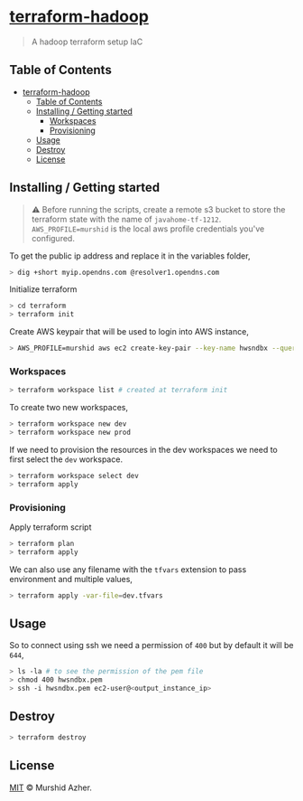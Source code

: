 # [terraform-hadoop](https://github.com/murshidazher/terraform-hadoop)

> A hadoop terraform setup IaC

## Table of Contents

- [terraform-hadoop](#terraform-hadoop)
  - [Table of Contents](#table-of-contents)
  - [Installing / Getting started](#installing--getting-started)
    - [Workspaces](#workspaces)
    - [Provisioning](#provisioning)
  - [Usage](#usage)
  - [Destroy](#destroy)
  - [License](#license)

## Installing / Getting started

> ⚠️ Before running the scripts, create a remote s3 bucket to store the terraform state with the name of `javahome-tf-1212`. `AWS_PROFILE=murshid` is the local aws profile credentials you've configured.

To get the public ip address and replace it in the variables folder,

```sh
> dig +short myip.opendns.com @resolver1.opendns.com
```

Initialize terraform

```sh
> cd terraform
> terraform init
```

Create AWS keypair that will be used to login into AWS instance,

```sh
> AWS_PROFILE=murshid aws ec2 create-key-pair --key-name hwsndbx --query 'KeyMaterial' --output text > hwsndbx.pem
```

### Workspaces

```sh
> terraform workspace list # created at terraform init
```

To create two new workspaces,

```sh
> terraform workspace new dev
> terraform workspace new prod
```

If we need to provision the resources in the dev workspaces we need to first select the `dev` workspace.

```sh
> terraform workspace select dev
> terraform apply
```

### Provisioning

Apply terraform script

```sh
> terraform plan 
> terraform apply
```

We can also use any filename with the `tfvars` extension to pass environment and multiple values,

```sh
> terraform apply -var-file=dev.tfvars
```

## Usage

So to connect using ssh we need a permission of `400` but by default it will be `644`,

```sh
> ls -la # to see the permission of the pem file
> chmod 400 hwsndbx.pem
> ssh -i hwsndbx.pem ec2-user@<output_instance_ip>
```

## Destroy

```sh
> terraform destroy
```

## License

[MIT](./LICENSE) © Murshid Azher.
